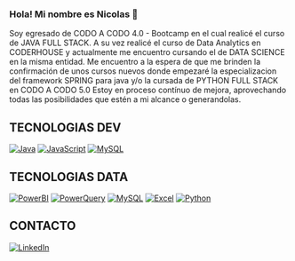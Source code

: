 ### Hola! Mi nombre es Nicolas 👋

Soy egresado de CODO A CODO 4.0 - Bootcamp en el cual realicé el curso de JAVA FULL STACK.
A su vez realicé el curso de Data Analytics en CODERHOUSE y actualmente me encuentro cursando el de DATA SCIENCE en la misma entidad.
Me encuentro a la espera de que me brinden la confirmación de unos cursos nuevos donde empezaré la especializacion del framework SPRING para java y/o la cursada de PYTHON FULL STACK en CODO A CODO 5.0
Estoy en proceso contínuo de mejora, aprovechando todas las posibilidades que estén a mi alcance o generandolas.

## TECNOLOGIAS DEV

 [![Java](https://img.shields.io/badge/Java-007396?style=for-the-badge&logo=java&logoColor=white&labelColor=101010)]()
 [![JavaScript](https://img.shields.io/badge/JavaScript-F7DF1E?style=for-the-badge&logo=javascript&logoColor=white&labelColor=101010)]()
 [![MySQL](https://img.shields.io/badge/MySQL-4479A1?style=for-the-badge&logo=mysql&logoColor=white&labelColor=101010)]()

## TECNOLOGIAS DATA

 [![PowerBI](https://img.shields.io/badge/Excel-F7DF1E?style=for-the-badge&logo=excel&logoColor=white&labelColor=101010)]()
 [![PowerQuery](https://img.shields.io/badge/Excel-F7DF1E?style=for-the-badge&logo=excel&logoColor=white&labelColor=101010)]()
 [![MySQL](https://img.shields.io/badge/MySQL-4479A1?style=for-the-badge&logo=mysql&logoColor=white&labelColor=101010)]()
 [![Excel](https://img.shields.io/badge/Excel-3DDC84?style=for-the-badge&logo=excel&logoColor=white&labelColor=101010)]()
 [![Python](https://img.shields.io/badge/Python-yellow?style=for-the-badge&logo=python&logoColor=white&labelColor=101010)]()
 
 ## CONTACTO
 
 [![LinkedIn](https://img.shields.io/badge/LinkedIn-Nicolas_Rolon-0077B5?style=for-the-badge&logo=linkedin&logoColor=white&labelColor=101010)](https://www.linkedin.com/in/nicol%C3%A1s-rol%C3%B3n-21a64a1b1/)
